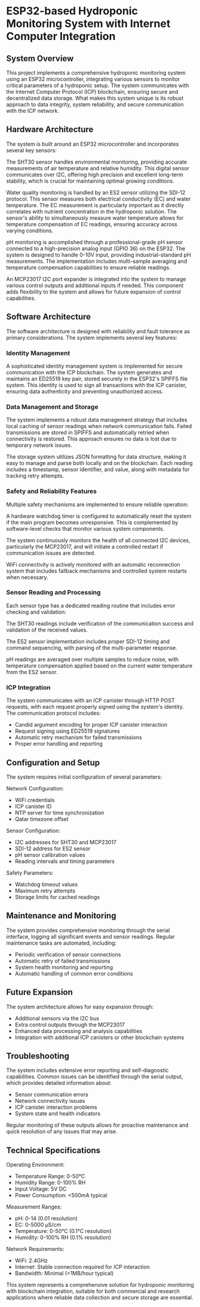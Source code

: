 # ESP32-based Hydroponic Monitoring System with Internet Computer Integration

## System Overview

This project implements a comprehensive hydroponic monitoring system using an ESP32 microcontroller, integrating various sensors to monitor critical parameters of a hydroponic setup. The system communicates with the Internet Computer Protocol (ICP) blockchain, ensuring secure and decentralized data storage. What makes this system unique is its robust approach to data integrity, system reliability, and secure communication with the ICP network.

## Hardware Architecture

The system is built around an ESP32 microcontroller and incorporates several key sensors:

The SHT30 sensor handles environmental monitoring, providing accurate measurements of air temperature and relative humidity. This digital sensor communicates over I2C, offering high precision and excellent long-term stability, which is crucial for maintaining optimal growing conditions.

Water quality monitoring is handled by an ES2 sensor utilizing the SDI-12 protocol. This sensor measures both electrical conductivity (EC) and water temperature. The EC measurement is particularly important as it directly correlates with nutrient concentration in the hydroponic solution. The sensor's ability to simultaneously measure water temperature allows for temperature compensation of EC readings, ensuring accuracy across varying conditions.

pH monitoring is accomplished through a professional-grade pH sensor connected to a high-precision analog input (GPIO 36) on the ESP32. The system is designed to handle 0-10V input, providing industrial-standard pH measurements. The implementation includes multi-sample averaging and temperature compensation capabilities to ensure reliable readings.

An MCP23017 I2C port expander is integrated into the system to manage various control outputs and additional inputs if needed. This component adds flexibility to the system and allows for future expansion of control capabilities.

## Software Architecture

The software architecture is designed with reliability and fault tolerance as primary considerations. The system implements several key features:

### Identity Management

A sophisticated identity management system is implemented for secure communication with the ICP blockchain. The system generates and maintains an ED25519 key pair, stored securely in the ESP32's SPIFFS file system. This identity is used to sign all transactions with the ICP canister, ensuring data authenticity and preventing unauthorized access.

### Data Management and Storage

The system implements a robust data management strategy that includes local caching of sensor readings when network communication fails. Failed transmissions are stored in SPIFFS and automatically retried when connectivity is restored. This approach ensures no data is lost due to temporary network issues.

The storage system utilizes JSON formatting for data structure, making it easy to manage and parse both locally and on the blockchain. Each reading includes a timestamp, sensor identifier, and value, along with metadata for tracking retry attempts.

### Safety and Reliability Features

Multiple safety mechanisms are implemented to ensure reliable operation:

A hardware watchdog timer is configured to automatically reset the system if the main program becomes unresponsive. This is complemented by software-level checks that monitor various system components.

The system continuously monitors the health of all connected I2C devices, particularly the MCP23017, and will initiate a controlled restart if communication issues are detected.

WiFi connectivity is actively monitored with an automatic reconnection system that includes fallback mechanisms and controlled system restarts when necessary.

### Sensor Reading and Processing

Each sensor type has a dedicated reading routine that includes error checking and validation:

The SHT30 readings include verification of the communication success and validation of the received values.

The ES2 sensor implementation includes proper SDI-12 timing and command sequencing, with parsing of the multi-parameter response.

pH readings are averaged over multiple samples to reduce noise, with temperature compensation applied based on the current water temperature from the ES2 sensor.

### ICP Integration

The system communicates with an ICP canister through HTTP POST requests, with each request properly signed using the system's identity. The communication protocol includes:

- Candid argument encoding for proper ICP canister interaction
- Request signing using ED25519 signatures
- Automatic retry mechanism for failed transmissions
- Proper error handling and reporting

## Configuration and Setup

The system requires initial configuration of several parameters:

Network Configuration:
- WiFi credentials
- ICP canister ID
- NTP server for time synchronization
- Qatar timezone offset

Sensor Configuration:
- I2C addresses for SHT30 and MCP23017
- SDI-12 address for ES2 sensor
- pH sensor calibration values
- Reading intervals and timing parameters

Safety Parameters:
- Watchdog timeout values
- Maximum retry attempts
- Storage limits for cached readings

## Maintenance and Monitoring

The system provides comprehensive monitoring through the serial interface, logging all significant events and sensor readings. Regular maintenance tasks are automated, including:

- Periodic verification of sensor connections
- Automatic retry of failed transmissions
- System health monitoring and reporting
- Automatic handling of common error conditions

## Future Expansion

The system architecture allows for easy expansion through:

- Additional sensors via the I2C bus
- Extra control outputs through the MCP23017
- Enhanced data processing and analysis capabilities
- Integration with additional ICP canisters or other blockchain systems

## Troubleshooting

The system includes extensive error reporting and self-diagnostic capabilities. Common issues can be identified through the serial output, which provides detailed information about:

- Sensor communication errors
- Network connectivity issues
- ICP canister interaction problems
- System state and health indicators

Regular monitoring of these outputs allows for proactive maintenance and quick resolution of any issues that may arise.

## Technical Specifications

Operating Environment:
- Temperature Range: 0-50°C
- Humidity Range: 0-100% RH
- Input Voltage: 5V DC
- Power Consumption: <500mA typical

Measurement Ranges:
- pH: 0-14 (0.01 resolution)
- EC: 0-5000 µS/cm
- Temperature: 0-50°C (0.1°C resolution)
- Humidity: 0-100% RH (0.1% resolution)

Network Requirements:
- WiFi: 2.4GHz
- Internet: Stable connection required for ICP interaction
- Bandwidth: Minimal (<1MB/hour typical)

This system represents a comprehensive solution for hydroponic monitoring with blockchain integration, suitable for both commercial and research applications where reliable data collection and secure storage are essential.
